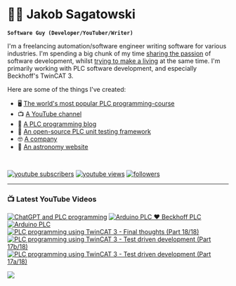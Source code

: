 # 🌌🔭 Jakob Sagatowski

**`Software Guy (Developer/YouTuber/Writer)`**

I'm a freelancing automation/software engineer writing software for various industries. I'm spending a big chunk of my time [sharing the passion](https://youtube.com/JakobSagatowski) of software development, whilst [trying to make a living](https://www.sagatowski.com) at the same time. I'm primarily working with PLC software development, and especially Beckhoff's TwinCAT 3.

Here are some of the things I've created:  
- 🖥 [The world's most popular PLC programming-course](https://www.youtube.com/playlist?list=PLimaF0nZKYHz3I3kFP4myaAYjmYk1SowO)  
- 📺 [A YouTube channel](https://youtube.com/JakobSagatowski)  
- 📰 [A PLC programming blog](https://www.alltwincat.com)  
- 💾 [An open-source PLC unit testing framework](https://www.github.com/tcunit)  
- 🤓 [A company](https://www.sagatowski.com)  
- 🌌 [An astronomy website](https://www.nineplanets.se)  

<br/>

   <p align="left">
      <a href="https://www.youtube.com/c/JakobSagatowski?sub_confirmation=1">
         <img alt="youtube subscribers" title="Subscribe to my YouTube channel" src="https://custom-icon-badges.demolab.com/youtube/channel/subscribers/UCZky2XGaaEyP2p1eckbWZjQ?color=%23E05D44&label=SUBSCRIBE&logo=video&logoColor=white&style=for-the-badge&labelColor=CE4630"/></a> 
      <a href="https://www.youtube.com/JakobSagatowski">
         <img alt="youtube views" title="YouTube views" src="https://custom-icon-badges.demolab.com/youtube/channel/views/UCZky2XGaaEyP2p1eckbWZjQ?color=%23E1AD0E&logo=eye&logoColor=white&style=for-the-badge&labelColor=C79600"/></a> 
      <a href="https://github.com/sagatowski?tab=followers">
         <img alt="followers" title="Follow me on GitHub" src="https://custom-icon-badges.demolab.com/github/followers/Sagatowski?color=236ad3&labelColor=1155ba&style=for-the-badge&logo=person-add&label=Follow&logoColor=white"/></a>
   </p>

---

### 📺 Latest YouTube Videos

<!-- BEGIN YOUTUBE-CARDS -->
[![ChatGPT and PLC programming](https://ytcards.demolab.com/?id=c_-1d3aV3Dk&title=ChatGPT+and+PLC+programming&lang=en&timestamp=1674191622&background_color=%230d1117&title_color=%23ffffff&stats_color=%23dedede&width=250&duration=1937 "ChatGPT and PLC programming")](https://www.youtube.com/watch?v=c_-1d3aV3Dk)
[![Arduino PLC ❤️ Beckhoff PLC](https://ytcards.demolab.com/?id=G4LdrMfbTOc&title=Arduino+PLC+%E2%9D%A4%EF%B8%8F+Beckhoff+PLC&lang=en&timestamp=1673239711&background_color=%230d1117&title_color=%23ffffff&stats_color=%23dedede&width=250&duration=1798 "Arduino PLC ❤️ Beckhoff PLC")](https://www.youtube.com/watch?v=G4LdrMfbTOc)
[![Arduino PLC](https://ytcards.demolab.com/?id=mq1xgubaQeA&title=Arduino+PLC&lang=en&timestamp=1671433251&background_color=%230d1117&title_color=%23ffffff&stats_color=%23dedede&width=250&duration=2301 "Arduino PLC")](https://www.youtube.com/watch?v=mq1xgubaQeA)
[![PLC programming using TwinCAT 3 - Final thoughts (Part 18/18)](https://ytcards.demolab.com/?id=gyBf5M5hrCY&title=PLC+programming+using+TwinCAT+3+-+Final+thoughts+%28Part+18%2F18%29&lang=en&timestamp=1670999843&background_color=%230d1117&title_color=%23ffffff&stats_color=%23dedede&width=250&duration=354 "PLC programming using TwinCAT 3 - Final thoughts (Part 18/18)")](https://www.youtube.com/watch?v=gyBf5M5hrCY)
[![PLC programming using TwinCAT 3 - Test driven development (Part 17b/18)](https://ytcards.demolab.com/?id=dcqbbF7Lmbk&title=PLC+programming+using+TwinCAT+3+-+Test+driven+development+%28Part+17b%2F18%29&lang=en&timestamp=1670163172&background_color=%230d1117&title_color=%23ffffff&stats_color=%23dedede&width=250&duration=1941 "PLC programming using TwinCAT 3 - Test driven development (Part 17b/18)")](https://www.youtube.com/watch?v=dcqbbF7Lmbk)
[![PLC programming using TwinCAT 3 - Test driven development (Part 17a/18)](https://ytcards.demolab.com/?id=FnXY6MA3axw&title=PLC+programming+using+TwinCAT+3+-+Test+driven+development+%28Part+17a%2F18%29&lang=en&timestamp=1669011351&background_color=%230d1117&title_color=%23ffffff&stats_color=%23dedede&width=250&duration=3981 "PLC programming using TwinCAT 3 - Test driven development (Part 17a/18)")](https://www.youtube.com/watch?v=FnXY6MA3axw)
<!-- END YOUTUBE-CARDS -->

[<img src="https://custom-icon-badges.demolab.com/badge/-Subscribe%20For%20More-red?style=for-the-badge&logo=video&logoColor=white"/>](https://www.youtube.com/c/JakobSagatowski?sub_confirmation=1)